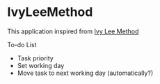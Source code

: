 # IvyLeeMethod

This application inspired from [Ivy Lee Method](https://jamesclear.com/ivy-lee)

To-do List
- Task priority
- Set working day
- Move task to next working day (automatically?)
